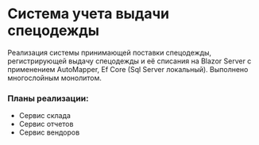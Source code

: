 # Система учета выдачи спецодежды
Реализация системы принимающей поставки спецодежды, регистрирующей выдачу спецодежды и её списания на Blazor Server с применением AutoMapper, Ef Core (Sql Server локальный).
Выполнено многослойным монолитом.

### Планы реализации:
* Сервис склада
* Сервис отчетов
* Сервис вендоров
